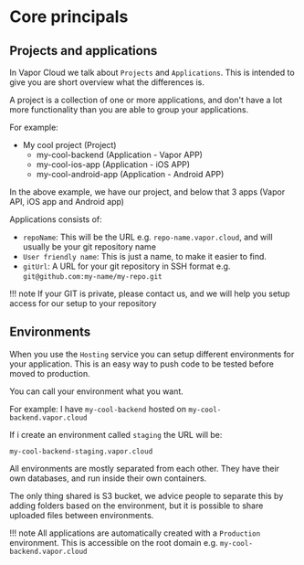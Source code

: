 # Core principals

## Projects and applications

In Vapor Cloud we talk about `Projects` and `Applications`. This is intended to give you are short overview
what the differences is.

A project is a collection of one or more applications, and don't have a lot more functionality than you are able to group your applications.

For example:

- My cool project (Project)
    - my-cool-backend (Application - Vapor APP)
    - my-cool-ios-app (Application - iOS APP)
    - my-cool-android-app (Application - Android APP)

In the above example, we have our project, and below that 3 apps (Vapor API, iOS app and Android app)

Applications consists of:

- `repoName`: This will be the URL e.g. `repo-name.vapor.cloud`, and will usually be your git repository name
- `User friendly name`: This is just a name, to make it easier to find.
- `gitUrl`: A URL for your git repository in SSH format e.g. `git@github.com:my-name/my-repo.git`

!!! note
    If your GIT is private, please contact us, and we will help you setup access for our setup to your repository

## Environments

When you use the `Hosting` service you can setup different environments for your application. This is an easy way to push code to be tested before moved to production.

You can call your environment what you want.

For example:
I have `my-cool-backend` hosted on `my-cool-backend.vapor.cloud`

If i create an environment called `staging` the URL will be:

`my-cool-backend-staging.vapor.cloud`

All environments are mostly separated from each other. They have their own databases, and run inside their own containers.

The only thing shared is S3 bucket, we advice people to separate this by adding folders based on the environment, but it is possible to share uploaded files between environments.

!!! note
    All applications are automatically created with a `Production` environment. This is accessible on the root domain e.g. `my-cool-backend.vapor.cloud`
